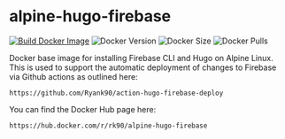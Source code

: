 # alpine-hugo-firebase

[![Build Docker Image](https://github.com/Ryank90/alpine-hugo-firebase/actions/workflows/build.yml/badge.svg)](https://github.com/Ryank90/alpine-hugo-firebase/actions/workflows/build.yml)
![Docker Version](https://img.shields.io/github/v/tag/ryank90/alpine-hugo-firebase)
![Docker Size](https://img.shields.io/docker/image-size/rk90/alpine-hugo-firebase?sort=date)
![Docker Pulls](https://img.shields.io/docker/pulls/rk90/alpine-hugo-firebase)

Docker base image for installing Firebase CLI and Hugo on Alpine Linux. This is used to support the automatic deployment of changes to Firebase via Github actions as outlined here:

`https://github.com/Ryank90/action-hugo-firebase-deploy`

You can find the Docker Hub page here:

`https://hub.docker.com/r/rk90/alpine-hugo-firebase`
